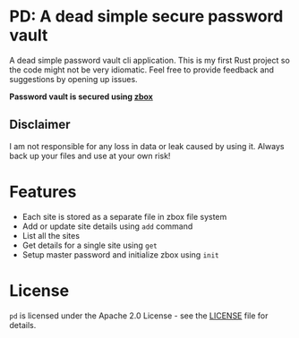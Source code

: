 # PD: A dead simple secure password vault

A dead simple password vault cli application. This is my first Rust project so the code might not be very idiomatic.
Feel free to provide feedback and suggestions by opening up issues.

**Password vault is secured using [zbox](https://github.com/zboxfs/zbox)**

## Disclaimer

I am not responsible for any loss in data or leak caused by using it. Always back up your files and use at your own risk!

Features
====

- Each site is stored as a separate file in zbox file system
- Add or update site details using `add` command
- List all the sites
- Get details for a single site using `get`
- Setup master password and initialize zbox using `init`

License
=======
`pd` is licensed under the Apache 2.0 License - see the [LICENSE](LICENSE)
file for details.
